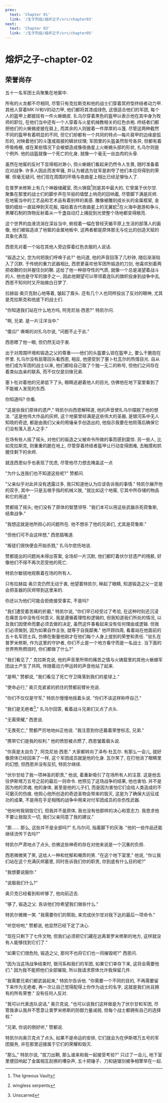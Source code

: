 ```yaml
---
prev:
  text: 'Chapter 01'
  link: '/生于烈焰/熔炉之子/src/chapter03'
next:
  text: 'Chapter 03'
  link: '/生于烈焰/熔炉之子/src/chapter05'
---
```


# 熔炉之子-chapter-02

## 荣誉尚存

五十一名军团士兵聚集在地窖中.

所有的火龙都不尽相同, 尽管只有克拉斯克和他的战士们穿着冥府型终结者动力甲. 其他人穿着MK IV和V的动力甲, 他们都将其漆成绿色, 这很适合他们的军团, 每个人的盔甲上都披挂有一件火蜥蜴皮. 扎乌尔穿着黑色的盔甲以表示他在其中身为牧师的职位, 在他们当中还有一个人穿着与火星机械教相关的红色衣袍. 终结者们都把他们的火蜥蜴皮披在肩上, 而其余的人则披着一件厚厚的斗篷. 尽管这两种截然不同的盔甲有着明显的不同, 但它们却都有一个共同的特点—每片肩甲的边缘是弧形的, 对映着他们的斗篷或肩披的鳞状纹理; 军团里的头盔虽然型号各异, 但都有着呼吸格栅, 或在某些情况下会被塑造成像夜曲星上火蜥蜴头部的形状, 扎乌尔则是个例外. 他的战盔就像一个死亡的化身, 就像一个毫无一丝血肉的头骨.

虽然在地窖的反衬下显得相对渺小, 但火蜥蜴们看起来仍然令人生畏, 随时准备着应对战争. 许多人因此而发牢骚, 并认为被选为驻军是剥夺了他们本应将得到的荣耀. 但毫无疑问, 他们现在周围的环境与夜曲星上相比已经足够怡人了.

在普罗米修斯上有几个神器储藏室, 而火铸窟[^1]则是其中最大的, 它曾属于伏尔甘. 聚集在那里的战士们的脚步声在华丽的墙壁上响亮的回响着, 尽管脚下满是灰烬. 在地窖当中的工艺品和艺术品有着别样的美感. 雕像被雕刻成长长的金属框架, 金银的细丝一直延伸到天花板, 描绘着古代夜曲星上的无翼蛇[^2]在火海中遨游和争斗, 黑曜石制的饰物反射着从一千盏自动灯上捕捉到光使整个场地都变得敞亮.

这个世界的血液流淌在深谷当中, 俯视着一幅在曾经天蝎平原上生活的部落人的画像, 他们被锻造进了地窖的金属地板中, 这两者都是原体那无与伦比的创造天赋的具象化表现.

西恩先对着一个站在其他人旁边穿着红色衣服的人说话.

"锻造之父, 您为何把我们呼唤于此?" 他问道, 他的声音回荡了几秒钟, 随后渐渐陷入了沉默. 于传统的重力武器相比, 西恩更喜欢他军团所锻造的刀剑, 他喜欢别着两把收鞘的剑并握住剑的鞘. 这给了他一种掠夺性的气质, 就像一个总是渴望着战斗的人. 他也是守军的旗手之一, 因此他期望可以带领着连队的旗帜投身到战争中去, 西恩不知何时又开始做白日梦了.

拉赫兹·奥贝克耐心地等着, 皱起了眉头. 还有几个人也同样投出了反对的眼神, 尤其是克拉斯克和他底下的战士们.

"你知道我们站在什么地方吗, 阿克尼翁·西恩?" 特凯尔问.

"啊, 兄弟. 是一片汪洋当中."

"傻瓜!" 嘶嘶的对扎乌尔说, "问题不止于此."

西恩瞟了他一眼, 但仍然无动于衷.

出于对周围环境和锻造之父的尊重——他们的头盔要么锁在盔甲上, 要么干脆抱在怀里. 扎乌尔没有屈尊回头看西恩, 相反, 他感受到了塞卜杜瓦尔的热情目光. 自从他们成为军团的战士以来, 他们都给自己取了个独一无二的称号, 但他们之间存在着类似血亲的联系, 而不仅仅是剑锋兄弟.

塞卜杜对着他的兄弟低下了头, 眼睛逃避着他人的目光, 仿佛他在地下室里看到了不能被人发现的东西.

你知道吗? 你看.

"这是些我们原体的遗产," 特凯尔向西恩解释道, 他的声音使扎乌尔摆脱了他的想法. "这是他伟大作品的灰烬, 这个地窖曾经满是这些伟大的圣器, 是银河系中无人知晓的奇迹, 都是由我们父亲的用锤亲手创造出的, 他指示我要在他陨落后确保它们没有落入恶人之手."

在场有些人摇了摇头, 对他们的锻造之父被命令所做的事而感到震惊. 另一些人, 比如克拉斯克, 则重重的跪在地上, 尽管穿着终结者盔甲让行动变得困难, 去触摸和抓握住剩下的余烬.

就连西恩似乎也表现了忧虑, 尽管他尽力想去掩盖这一点

"为什么连我们也不知道这些呢?" 赞都问.

"父亲似乎对此并没有透露过多, 我只知道他认为应该告诉我的事情." 特凯尔展开他的双手, 其中一只是五根手指的机械义肢, "就比如这个地窖, 它其中所存储的物品和它的用途."

赞都摇了摇头; 他们没有了原体的智慧领导. "我们本可以用这些武器杀死荷鲁斯, 结束战争."

"我想这就是他所担心的问题所在. 他不想杀了他的兄弟们, 尤其是荷鲁斯."

"但他们可不会这样想," 西恩插嘴道.

"叛徒们很快便会开始杀戮," 扎乌尔悲伤地说.

赞都提出的问题尚未得出答案, 全场却一片沉默, 他们都盯着伏尔甘遗产的残骸, 好像他们不得不再次忍受他的死亡.

特凯尔敏锐地观察着在场的所有人.

只有拉赫兹·奥贝克仍然无动于衷, 他望着特凯尔, 眯起了眼睛, 知道锻造之父一定是会把圣器的灰烬带到这里来的.

你还以为他们可能会拒绝接受事实, 不是吗?

"我们遭受着苦痛的折磨," 特凯尔说, "你们早已经受过了考验, 在这种时刻还沉浸在痛苦当中没有任何意义. 我是遵循着理性和逻辑的, 但我知道我们所处的情况, 以及我们因使命而要必须去做的决定, 虽然这件事看起来没有任何理由或逻辑. 但我们必须做到, 因为如果自作主张, 就等于自我鄙夷." 他环顾四周, 看着站在他面前的五十名军团士兵, 仿佛在衡量他刚才在他们每个人身上提到的荣誉和责任. "驻扎在普罗米修斯, 作为这里的守护者, 你们不止是一个地方看守而是一名战士. 当下面的世界熊熊燃烧时, 你们都做了什么?"

"我们看见了," 克拉斯克说, 他的声音里所带的痛苦之情与火铸窟里的其他火蜥蜴军团战士产生了共鸣, 伴随着动力甲运转的声音他站了起来.

"是啊," 赞都说, "我们看见了死亡守卫降落到我们的星球上."

"使命必行," 奥贝克紧紧的抓住的赞都前臂补充说.

"你们不仅仅是守军," 特凯尔慢慢地摇着头说. "你们不该这样称呼自己."

"我们是无疤者[^3]," 扎乌尔回答, 看着战斗兄弟们又点了点头.

"无需荣耀," 西恩说.

"无畏死亡," 赞都严厉地地纠正他说. "我注意到你还戴着荣誉标志, 兄弟."

"携带它们是我的权利." 他的愤怒被点燃了, 西恩皱着眉头说.

"你真是太自负了, 阿克尼翁·西恩." 大家都转向了泽布·杜瓦尔. 有那么一会儿, 就好像原体已经回来了一样, 这个军团成员就是他的化身. 瓦尔笑了, 在打他消了眼睛里的幻想, 但西恩并没有反抗, 特凯尔继续.

"伏尔甘给了我一项神圣的职责," 他说, 着重新吸引了在场所有人的注意. 这是他去往伊斯塔万五号之前的最后一则命令. 他预见了这场战争的结果, 他也害怕. 并不是因为他的灵魂, 他的身体, 甚至是他的儿子们, 而是因为害怕它们会给人类造成的不可磨灭的伤痕. 他担心他所创造的奇迹圣物会带来的毁灭, 这是为了确保大远征成功的成果, 不是用在手足相残的战争中用来对付军团成员的杀伤性武器.

"他吩咐我销毁它们, 但我并不是原体, 我也没有他那样的决心和意志力. 我恳求他不要让我毁灭一切, 我们父亲同意了我的建议."

"那...... 那么, 这些并不是全部吗?" 扎乌尔问, 指着脚下的灰海. "他的一些作品还能继续流传下去吗?"

特凯尔严肃地点了点头, 仿佛这些神奇的存在对他来说是一个沉重的负担.

西恩微微笑了笑, 这给人一种和忧郁和嘲弄的笑. "在这个地下室里," 他说, "你让我们站在这个充满灰烬墓里, 同时告诉我们你的职责, 你到底有什么目的呢?"

"我想要说服你."

"说服我们什么?"

奥贝克已经看到和听够了, 他向前迈去.

"够了, 锻造之父. 告诉他们你希望我们做些什么."

特凯尔微微一笑. "我需要你们的帮助, 来完成伏尔甘对我下达的最后一项命令."

"听您吩咐," 赞都说, 他显然已经下定了决心.

"现在只剩下了七件文物, 但我们必须把它们藏在远离普罗米修斯的地方, 这样就没有人能够找到它们了."

"如果它们很危险, 锻造之父, 那何不也将它们也一同摧毁呢?" 西恩问.

"因为当这场战争结束时, 银河系和我们的军团, 如果它们幸存下来, 这将会需要他们." 因为我不能把他们全部摧毁, 所以我请求原体允许我保留几件.

"我需要兄弟们都武装起来," 特凯尔告诉他. "你需要一个不同的目的, 不再需要留下来作为无疤者, 再一次让自己觉得配得上你作为战士的名字, 这就是我们尚且拥有的所有荣誉." 没有任何人反对.

"我可以代表连队说话," 奥贝克说, "也可以说我们这样做是为了伏尔甘和军团, 尽管我承认我并不愿意让普罗米修斯的防御力量减弱, 但每个战士都拥有自己的选择权."

"兄弟, 你说的倒好听," 赞都说.

特凯尔向奥贝克点了点头, 如果不是命运的安排, 它们就会为在伊斯塔万五号的军团服务, 并在那里迎接属于它们的荣耀和毁灭.

"那么," 特凯尔说, "拔刀出鞘, 那么谁来和我一起接受考验?" 只过了一会儿, 地下室里便回响起了金属相互刮擦的嘈杂声, 五十把锤子、刀和链锯剑被争相擎举在一起.

[^1]: The Igneous Vault

[^2]: wingless serpents

[^3]: Unscarred
